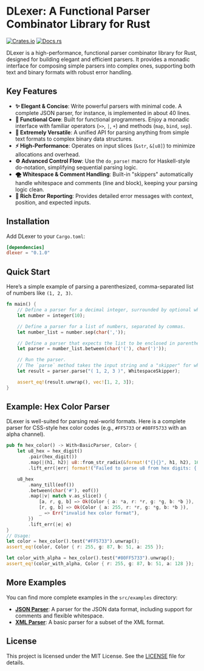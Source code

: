 # DLexer: A Functional Parser Combinator Library for Rust

[![Crates.io](https://img.shields.io/crates/v/dlexer.svg)](https://crates.io/crates/dlexer)
[![Docs.rs](https://docs.rs/dlexer/badge.svg)](https://docs.rs/dlexer)

DLexer is a high-performance, functional parser combinator library for Rust, designed for building elegant and efficient parsers. It provides a monadic interface for composing simple parsers into complex ones, supporting both text and binary formats with robust error handling.

## Key Features

- **✨ Elegant & Concise**: Write powerful parsers with minimal code. A complete JSON parser, for instance, is implemented in about 40 lines.
- **💪 Functional Core**: Built for functional programmers. Enjoy a monadic interface with familiar operators (`>>`, `|`, `+`) and methods (`map`, `bind`, `sep`).
- **📝 Extremely Versatile**: A unified API for parsing anything from simple text formats to complex binary data structures.
- **⚡ High-Performance**: Operates on input slices (`&str`, `&[u8]`) to minimize allocations and overhead.
- **⚙️ Advanced Control Flow**: Use the `do_parse!` macro for Haskell-style do-notation, simplifying sequential parsing logic.
- **🌪️ Whitespace & Comment Handling**: Built-in "skippers" automatically handle whitespace and comments (line and block), keeping your parsing logic clean.
- **🚨 Rich Error Reporting**: Provides detailed error messages with context, position, and expected inputs.

## Installation

Add DLexer to your `Cargo.toml`:

```toml
[dependencies]
dlexer = "0.1.0"
```

## Quick Start

Here’s a simple example of parsing a parenthesized, comma-separated list of numbers like `(1, 2, 3)`.

```rust
fn main() {
    // Define a parser for a decimal integer, surrounded by optional whitespace.
    let number = integer(10);

    // Define a parser for a list of numbers, separated by commas.
    let number_list = number.sep(char(','));

    // Define a parser that expects the list to be enclosed in parentheses.
    let parser = number_list.between(char('('), char(')'));

    // Run the parser.
    // The `parse` method takes the input string and a "skipper" for whitespace.
    let result = parser.parse("( 1, 2, 3 )", WhitespaceSkipper);

    assert_eq!(result.unwrap(), vec![1, 2, 3]);
}
```

## Example: Hex Color Parser

DLexer is well-suited for parsing real-world formats. Here is a complete parser for CSS-style hex color codes (e.g., `#FF5733` or `#80FF5733` with an alpha channel).

```rust
pub fn hex_color() -> With<BasicParser, Color> {
    let u8_hex = hex_digit()
        .pair(hex_digit())
        .map(|(h1, h2)| u8::from_str_radix(&format!("{}{}", h1, h2), 16))
        .lift_err(|err| format!("Failed to parse u8 from hex digits: {:?}", err));

    u8_hex
        .many_till(eof())
        .between(char('#'), eof())
        .map(|v| match v.as_slice() {
            [a, r, g, b] => Ok(Color { a: *a, r: *r, g: *g, b: *b }),
            [r, g, b] => Ok(Color { a: 255, r: *r, g: *g, b: *b }),
            _ => Err("invalid hex color format"),
        })
        .lift_err(|e| e)
}
// Usage:
let color = hex_color().test("#FF5733").unwrap();
assert_eq!(color, Color { r: 255, g: 87, b: 51, a: 255 });

let color_with_alpha = hex_color().test("#80FF5733").unwrap();
assert_eq!(color_with_alpha, Color { r: 255, g: 87, b: 51, a: 128 });
```

## More Examples

You can find more complete examples in the `src/examples` directory:

- **[JSON Parser](./src/examples/json_parser.rs)**: A parser for the JSON data format, including support for comments and flexible whitespace.
- **[XML Parser](./src/examples/xml_parser.rs)**: A basic parser for a subset of the XML format.

## License

This project is licensed under the MIT License. See the [LICENSE](LICENSE) file for details.
